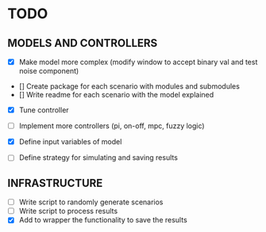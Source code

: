 # TODO

## MODELS AND CONTROLLERS 
- [x] Make model more complex (modify window to accept binary val and test noise component)
- []  Create package for each scenario with modules and submodules
- []  Write readme for each scenario with the model explained
- [x] Tune controller
- [ ] Implement more controllers (pi, on-off, mpc, fuzzy logic)
- [x] Define input variables of model
- [ ] Define strategy for simulating and saving results


## INFRASTRUCTURE
- [ ] Write script to randomly generate scenarios
- [ ] Write script to process results
- [x] Add to wrapper the functionality to save the results
